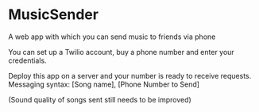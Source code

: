# MusicSender
A web app with which you can send music to friends via phone

You can set up a Twilio account, buy a phone number and enter your credentials.

Deploy this app on a server and your number is ready to receive requests.
Messaging syntax: [Song name], [Phone Number to Send]

(Sound quality of songs sent still needs to be improved)
